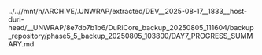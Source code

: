 ../..//mnt/h/ARCHIVE/.UNWRAP/extracted/DEV__2025-08-17__1833__host-duri-head/__UNWRAP/8e7db7b1b6/DuRiCore_backup_20250805_111604/backup_repository/phase5_5_backup_20250805_103800/DAY7_PROGRESS_SUMMARY.md